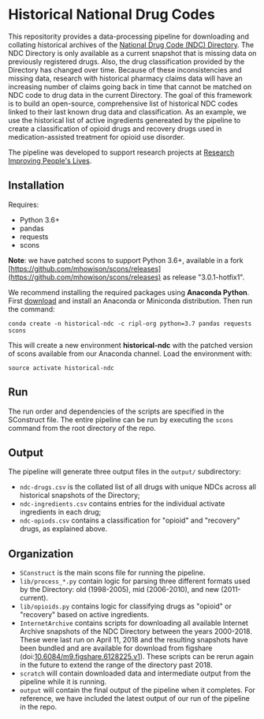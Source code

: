 # Historical National Drug Codes

This repositority provides a data-processing pipeline for downloading and collating historical archives of the [National Drug Code (NDC) Directory](https://www.fda.gov/Drugs/InformationOnDrugs/ucm142438.htm). The NDC Directory is only available as a current snapshot that is missing data on previously registered drugs. Also, the drug classification provided by the Directory has changed over time. Because of these inconsistencies and missing data, research with historical pharmacy claims data will have an increasing number of claims going back in time that cannot be matched on NDC code to drug data in the current Directory. The goal of this framework is to build an open-source, comprehensive list of historical NDC codes linked to their last known drug data and classification. As an example, we use the historical list of active ingredients genereated by the pipeline to create a classification of opioid drugs and recovery drugs used in medication-assisted treatment for opioid use disorder.

The pipeline was developed to support research projects at
[Research Improving People's Lives](https://ripl.org).

## Installation

Requires:
* Python 3.6+
* pandas
* requests
* scons 

**Note**: we have patched scons to support Python 3.6+, available in a fork
[https://github.com/mhowison/scons/releases](https://github.com/mhowison/scons/releases)
as release "3.0.1-hotfix1".

We recommend installing the required packages using **Anaconda Python**. First
[download](https://www.anaconda.com/download/) and install an Anaconda or Miniconda
distribution. Then run the command:

    conda create -n historical-ndc -c ripl-org python=3.7 pandas requests scons

This will create a new environment **historical-ndc** with the patched version of scons
available from our Anaconda channel. Load the environment with:

    source activate historical-ndc

## Run

The run order and dependencies of the scripts are specified in the SConstruct
file.  The entire pipeline can be run by executing the `scons` command from the
root directory of the repo.

## Output

The pipeline will generate three output files in the `output/` subdirectory:
* `ndc-drugs.csv` is the collated list of all drugs with unique NDCs across all historical snapshots of the Directory;
* `ndc-ingredients.csv` contains entries for the individual activate ingredients in each drug;
* `ndc-opiods.csv` contains a classification for "opioid" and "recovery" drugs, as explained above.

## Organization

* `SConstruct` is the main scons file for running the pipeline.
* `lib/process_*.py` contain logic for parsing three different formats used by the Directory: old (1998-2005), mid (2006-2010), and new (2011-current).
* `lib/opioids.py` contains logic for classifying drugs as "opioid" or "recovery" based on active ingredients.
* `InternetArchive` contains scripts for downloading all available Internet Archive snapshots of the NDC Directory between the years 2000-2018. These were last run on April 11, 2018 and the resulting snapshots have been bundled and are available for download from figshare (doi:[10.6084/m9.figshare.6128225.v1](https://doi.org/10.6084/m9.figshare.6128225.v1)). These scripts can be rerun again in the future to extend the range of the directory past 2018.
* `scratch` will contain downloaded data and intermediate output from the pipeline while it is running.
* `output` will contain the final output of the pipeline when it completes. For reference, we have included the latest output of our run of the pipeline in the repo.
